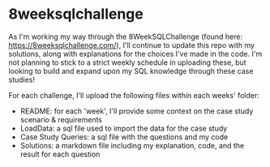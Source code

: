 # 8weeksqlchallenge

As I'm working my way through the 8WeekSQLChallenge (found here: https://8weeksqlchallenge.com/), I'll continue to update this repo with my solutions, along with explanations for the choices I've made in the code. I'm not planning to stick to a strict weekly schedule in uploading these, but looking to build and expand upon my SQL knowledge through these case studies!

For each challenge, I'll upload the following files within each weeks' folder:
- README: for each 'week', I'll provide some context on the case study scenario & requirements
- LoadData: a sql file used to import the data for the case study
- Case Study Queries: a sql file with the questions and my code
- Solutions: a markdown file including my explanation, code, and the result for each question 
